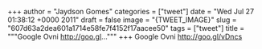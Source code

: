 
+++
author = "Jaydson Gomes"
categories = ["tweet"]
date = "Wed Jul 27 01:38:12 +0000 2011"
draft = false
image = "{TWEET_IMAGE}"
slug = "607d63a2dea601a1714e58fe7f4152f17aacee50"
tags = ["tweet"]
title = """Google Ovni http://goo.gl..."""
+++
Google Ovni http://goo.gl/vDncs
